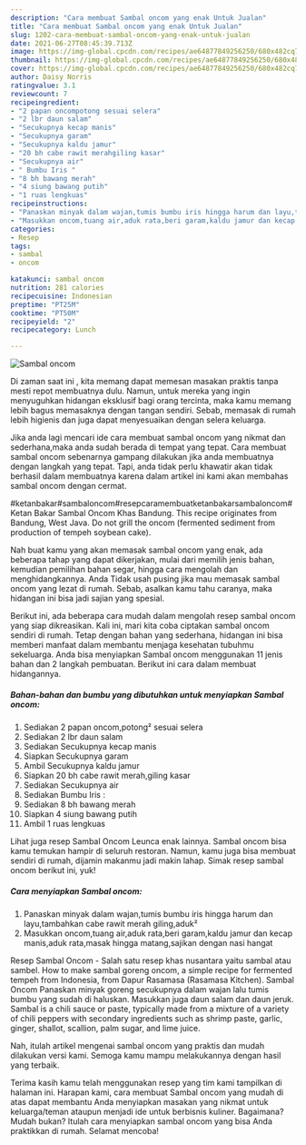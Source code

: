 ```yaml
---
description: "Cara membuat Sambal oncom yang enak Untuk Jualan"
title: "Cara membuat Sambal oncom yang enak Untuk Jualan"
slug: 1202-cara-membuat-sambal-oncom-yang-enak-untuk-jualan
date: 2021-06-27T08:45:39.713Z
image: https://img-global.cpcdn.com/recipes/ae64877849256250/680x482cq70/sambal-oncom-foto-resep-utama.jpg
thumbnail: https://img-global.cpcdn.com/recipes/ae64877849256250/680x482cq70/sambal-oncom-foto-resep-utama.jpg
cover: https://img-global.cpcdn.com/recipes/ae64877849256250/680x482cq70/sambal-oncom-foto-resep-utama.jpg
author: Daisy Norris
ratingvalue: 3.1
reviewcount: 7
recipeingredient:
- "2 papan oncompotong sesuai selera"
- "2 lbr daun salam"
- "Secukupnya kecap manis"
- "Secukupnya garam"
- "Secukupnya kaldu jamur"
- "20 bh cabe rawit merahgiling kasar"
- "Secukupnya air"
- " Bumbu Iris "
- "8 bh bawang merah"
- "4 siung bawang putih"
- "1 ruas lengkuas"
recipeinstructions:
- "Panaskan minyak dalam wajan,tumis bumbu iris hingga harum dan layu,tambahkan cabe rawit merah giling,aduk²"
- "Masukkan oncom,tuang air,aduk rata,beri garam,kaldu jamur dan kecap manis,aduk rata,masak hingga matang,sajikan dengan nasi hangat"
categories:
- Resep
tags:
- sambal
- oncom

katakunci: sambal oncom 
nutrition: 281 calories
recipecuisine: Indonesian
preptime: "PT25M"
cooktime: "PT50M"
recipeyield: "2"
recipecategory: Lunch

---
```



![Sambal oncom](https://img-global.cpcdn.com/recipes/ae64877849256250/680x482cq70/sambal-oncom-foto-resep-utama.jpg)

Di zaman  saat ini , kita memang dapat memesan masakan praktis tanpa mesti repot membuatnya dulu. Namun, untuk mereka yang ingin menyuguhkan hidangan eksklusif bagi orang tercinta, maka kamu memang lebih bagus memasaknya dengan tangan sendiri. Sebab, memasak di rumah lebih higienis dan juga dapat menyesuaikan dengan selera keluarga.

Jika anda lagi mencari ide cara membuat sambal oncom yang nikmat dan sederhana,maka anda sudah berada di tempat yang tepat. Cara membuat sambal oncom  sebenarnya gampang dilakukan jika anda membuatnya dengan langkah yang tepat. Tapi, anda tidak perlu khawatir akan tidak berhasil dalam membuatnya 
karena dalam artikel ini kami akan membahas sambal oncom dengan cermat.  

#ketanbakar#sambaloncom#resepcaramembuatketanbakarsambaloncom# Ketan Bakar Sambal Oncom Khas Bandung. This recipe originates from Bandung, West Java. Do not grill the oncom (fermented sediment from production of tempeh soybean cake).

Nah buat kamu yang akan memasak sambal oncom yang enak, ada beberapa tahap yang dapat dikerjakan, mulai dari memilih jenis bahan, kemudian pemilihan bahan segar, hingga cara mengolah dan menghidangkannya. Anda Tidak usah pusing jika mau memasak sambal oncom yang lezat di rumah. Sebab, asalkan kamu  tahu caranya, maka hidangan ini bisa jadi sajian yang spesial.

Berikut ini, ada beberapa cara mudah dalam mengolah resep sambal oncom yang siap dikreasikan. Kali ini, mari kita coba ciptakan sambal oncom sendiri di rumah. Tetap dengan bahan yang sederhana, hidangan ini bisa memberi manfaat dalam membantu menjaga kesehatan tubuhmu sekeluarga. Anda bisa menyiapkan Sambal oncom menggunakan 11 jenis bahan dan 2 langkah pembuatan. Berikut ini cara dalam membuat hidangannya.

<!--inarticleads1-->

##### Bahan-bahan dan bumbu yang dibutuhkan untuk menyiapkan Sambal oncom:

1. Sediakan 2 papan oncom,potong² sesuai selera
1. Sediakan 2 lbr daun salam
1. Sediakan Secukupnya kecap manis
1. Siapkan Secukupnya garam
1. Ambil Secukupnya kaldu jamur
1. Siapkan 20 bh cabe rawit merah,giling kasar
1. Sediakan Secukupnya air
1. Sediakan  Bumbu Iris :
1. Sediakan 8 bh bawang merah
1. Siapkan 4 siung bawang putih
1. Ambil 1 ruas lengkuas


Lihat juga resep Sambal Oncom Leunca enak lainnya. Sambal oncom bisa kamu temukan hampir di seluruh restoran. Namun, kamu juga bisa membuat sendiri di rumah, dijamin makanmu jadi makin lahap. Simak resep sambal oncom berikut ini, yuk! 

<!--inarticleads2-->

##### Cara menyiapkan Sambal oncom:

1. Panaskan minyak dalam wajan,tumis bumbu iris hingga harum dan layu,tambahkan cabe rawit merah giling,aduk²
1. Masukkan oncom,tuang air,aduk rata,beri garam,kaldu jamur dan kecap manis,aduk rata,masak hingga matang,sajikan dengan nasi hangat


Resep Sambal Oncom - Salah satu resep khas nusantara yaitu sambal atau sambel. How to make sambal goreng oncom, a simple recipe for fermented tempeh from Indonesia, from Dapur Rasamasa (Rasamasa Kitchen). Sambal Oncom Panaskan minyak goreng secukupnya dalam wajan lalu tumis bumbu yang sudah di haluskan. Masukkan juga daun salam dan daun jeruk. Sambal is a chili sauce or paste, typically made from a mixture of a variety of chili peppers with secondary ingredients such as shrimp paste, garlic, ginger, shallot, scallion, palm sugar, and lime juice. 

Nah, itulah artikel mengenai  sambal oncom  yang praktis dan mudah dilakukan versi kami. Semoga kamu mampu melakukannya dengan hasil yang terbaik. 

Terima kasih kamu telah menggunakan resep yang tim kami tampilkan di halaman ini. Harapan kami, cara membuat  Sambal oncom yang mudah di atas dapat membantu Anda menyiapkan masakan yang nikmat untuk keluarga/teman ataupun menjadi ide untuk berbisnis kuliner. Bagaimana? Mudah bukan? Itulah cara menyiapkan sambal oncom yang bisa Anda praktikkan di rumah. Selamat mencoba!

